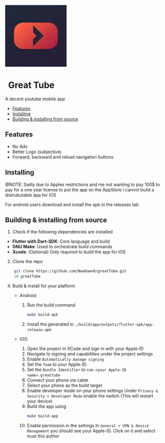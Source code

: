 <img src="./assets/icon/icon.png" width=200>
<h1 style="margin-left: 10px;">Great Tube</h1>

A decent youtube mobile app

<!-- vim-markdown-toc GFM -->

* [Features](#features)
* [Installing](#installing)
* [Building & installing from source](#building--installing-from-source)

<!-- vim-markdown-toc -->

## Features

- No Ads
- Better Logo (subjective)
- Forward, backward and reload navigation buttons

## Installing

@NOTE: Sadly due to Apples restrictions and me not wanting to pay 100$ to pay for a one year license to put the app on the AppStore I cannot build a distrubutable app for IOS

For android users download and install the apk in the releases tab

## Building & installing from source

1. Check if the following dependencies are installed

- **Flutter with Dart-SDK**: Core language and build
- **GNU Make**: Used to orchestrate build commands
- **Xcode**: (Optional) Only required to build the app for IOS

2. Clone the repo

```bash
    git clone https://github.com/NewDawn0/greatTube.git
    cd greatTube
```

4. Build & install for your platform

   - Android:

     1. Run the build command

        ```bash
        make build-apk
        ```

     2. Install the generated in `./build/app/outputs/flutter-apk/app-release.apk`

   - IOS:
     1. Open the project in XCode and sign in with your Apple-ID
     2. Navigate to signing and capabilities under the project settings
     3. Enable `Automatically manage signing`
     4. Set the `Team` to your Apple-ID
     5. Set the `Bundle Identifier` to `com.<your Apple-ID name>.greattube`
     6. Connect your phone via cable
     7. Select your phone as the build target
     8. Enable developer mode on your phone settings
        Under `Privacy & Security > Developer Mode` enable the switch (This will restart your device)
     9. Build the app using
        ```bash
        make build-app
        ```
     10. Enable permission in the settings
         In `General > VPN & Device Management` you should see your Apple-ID.
         Click on it and select trust this author
